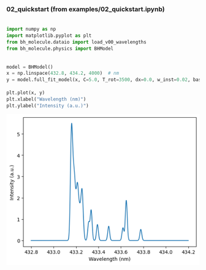 ### 02_quickstart (from examples/02_quickstart.ipynb)

```python

import numpy as np
import matplotlib.pyplot as plt
from bh_molecule.dataio import load_v00_wavelengths
from bh_molecule.physics import BHModel

```

```python

model = BHModel()
x = np.linspace(432.8, 434.2, 4000)  # nm
y = model.full_fit_model(x, C=5.0, T_rot=3500, dx=0.0, w_inst=0.02, base=0.0, I_R7=0.04, I_R8=0.03)

plt.plot(x, y)
plt.xlabel("Wavelength (nm)")
plt.ylabel("Intensity (a.u.)")

```

![output image](02_quickstart_out_0.png)